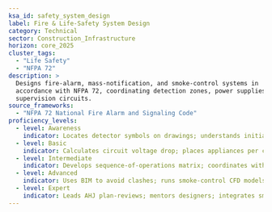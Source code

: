 ```yaml
---
ksa_id: safety_system_design
label: Fire & Life-Safety System Design
category: Technical
sector: Construction_Infrastructure
horizon: core_2025
cluster_tags:
  - "Life Safety"
  - "NFPA 72"
description: >
  Designs fire-alarm, mass-notification, and smoke-control systems in
  accordance with NFPA 72, coordinating detection zones, power supplies, and
  supervision circuits.
source_frameworks:
  - "NFPA 72 National Fire Alarm and Signaling Code"
proficiency_levels:
  - level: Awareness
    indicator: Locates detector symbols on drawings; understands initiation devices.
  - level: Basic
    indicator: Calculates circuit voltage drop; places appliances per candela rules.
  - level: Intermediate
    indicator: Develops sequence-of-operations matrix; coordinates with IFC/IMC.
  - level: Advanced
    indicator: Uses BIM to avoid clashes; runs smoke-control CFD models.
  - level: Expert
    indicator: Leads AHJ plan-reviews; mentors designers; integrates smart-building analytics.
---
```

